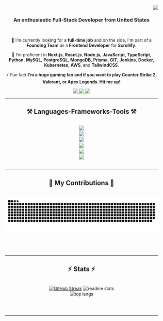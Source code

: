 <img align="right" src="https://visitor-badge.laobi.icu/badge?page_id=knightfury101.knightfury101" />

<h1 align="center">
  <a href="https://git.io/typing.svg>
    <img src="https://readme-typing-svg.herokuapp.com/?font=Righteous&size=35&center=true&vCenter=true&width=500&height=70&duration=4000&lines=Hey+There!+👋;+I'm+Aditya+Singh+Rajput!;" />
</a>
  </h1>
  <h3 align="center">An enthusiastic Full-Stack Developer from United States</h3>
  <br/>
<div align="center">
 
 🔭 I’m currently looking for a **full-time job** and on the side, I'm part of a **Founding Team** as a **Frontend Developer** for **Scrollify**.
 
 🌱 I’m proficient in **Next.js**, **React.js**, **Node.js**, **JavaScript**, **TypeScript**, **Python**, **MySQL**, **PostgreSQL**, **MongoDB**, **Prisma**, **GIT**, **Jenkins**, **Docker**, **Kubernetes**, **AWS**, and **TailwindCSS**.

⚡ Fun fact **I'm a huge gaming fan and if you want to play Counter Strike 2, Valorant, or Apex Legends. Hit me up!**

 </div>

 <div align="center"> 
  <a href="mailto:arajput4@gmu.edu">
    <img src="https://img.shields.io/badge/Microsoft_Outlook-6495ed?style=for-the-badge&logo=microsoft-outlook&logoColor=white" />
  </a>
  <a href="https://www.linkedin.com/in/adityasingh99/" target="_blank">
    <img src="https://img.shields.io/badge/LinkedIn-800080?style=for-the-badge&logo=linkedin&logoColor=white" target="_blank" />
  </a>
  <a href="https://www.adityasingh.life/" target="_blank">
     <img src="https://img.shields.io/badge/Portfolio-ff7f50?style=for-the-badge&logo=About.me&logoColor=white" target="_blank" /> <!-- sqlite, safari, google-chrome are other good icon options -->
  </a>
</div>

 <hr/>
<h2 align="center">⚒️ Languages-Frameworks-Tools ⚒️</h2>
<br/>
<div align="center">
    <img src="https://skillicons.dev/icons?i=nextjs,react,nodejs,tailwind,html,css,threejs," /><br/>
    <img src="https://skillicons.dev/icons?i=py,js,ts,java,c,cpp,go," /><br/>
    <img src="https://skillicons.dev/icons?i=mysql,postgres,mongodb,planetscale,prisma,supabase,redis" /><br/>
    <img src="https://skillicons.dev/icons?i=git,github,docker,jenkins,aws,kubernetes,vercel" /><br/>
    <img src="https://skillicons.dev/icons?i=postman,latex" /><br/>
    <img src="https://skillicons.dev/icons?i=ae,ps,ai,blender,figma,xd" /><br/>
</div>

<br/>
<hr/>

<div align="center">
  <h2>🐍 My Contributions 🐍</h2>
  <br>
  <img alt="snake eating my contributions" src="https://raw.githubusercontent.com/knightfury101/knightfury101/output/github-contribution-grid-snake.svg" />
  
  <br/><br/><br/>
</div>
<hr/>

<h2 align="center">⚡ Stats ⚡</h2>
<br>
<div align=center>
  <a href="https://git.io/streak-stats"><img src="https://streak-stats.demolab.com?user=knightfury101&theme=tokyonight" alt="GitHub Streak" /></a>
  <img width=390 src="https://github-readme-stats-knightfury101.vercel.app/api?username=knightfury101&count_private=true&show_icons=true&theme=react&rank_icon=github&border_radius=10" alt="readme stats" />
  <br/>
  <img width=325 align="center" src="https://github-readme-stats-knightfury101.vercel.app/api/top-langs/?username=knightfury101&hide=HTML&langs_count=8&layout=compact&theme=react&border_radius=10&size_weight=0.5&count_weight=0.5&exclude_repo=github-readme-stats" alt="top langs" />
</div>

<br/><br/>

<hr/>

<br/>

<h3 align="center">
  <a href="https://git.io/typing.svg>
    <img src="https://readme-typing-svg.herokuapp.com/?font=Righteous&size=35&center=true&vCenter=true&width=500&height=70&duration=4000&lines=Shoot+Me+A+Message+On+LinkedIn;+I'm+Always+Ready+To+Collab!;" />
</a>
  </h3>

<br/>
